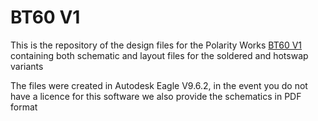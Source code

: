 # BT60 V1

This is the repository of the design files for the Polarity Works [BT60 V1](https://www.polarityworks.com/bt60) containing both schematic and layout files for the soldered and hotswap variants

The files were created in Autodesk Eagle V9.6.2, in the event you do not have a licence for this software we also provide the schematics in PDF format

